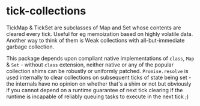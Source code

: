 # tick-collections

TickMap &amp; TickSet are subclasses of Map and Set whose contents are cleared every tick. Useful for eg memoization based on highly volatile data. Another way to think of them is Weak collections with all-but-immediate garbage collection.

This package depends upon compliant native implementations of `class`, `Map` & `Set` - without `class` extension, neither native or any of the popular collection shims can be robustly or uniformly patched. `Promise.resolve` is used internally to clear collections on subsequent ticks of state being set - the internals have no opinion on whether that's a shim or not but obviously if you cannot depend on a runtime guarantee of next tick clearing if the runtime is incapable of reliably queuing tasks to execute in the next tick ;)
